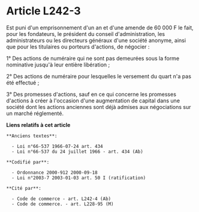 # Article L242-3

Est puni d'un emprisonnement d'un an et d'une amende de 60 000 F le fait, pour les fondateurs, le président du conseil
d'administration, les administrateurs ou les directeurs généraux d'une société anonyme, ainsi que pour les titulaires ou
porteurs d'actions, de négocier :

1° Des actions de numéraire qui ne sont pas demeurées sous la forme nominative jusqu'à leur entière libération ;

2° Des actions de numéraire pour lesquelles le versement du quart n'a pas été effectué ;

3° Des promesses d'actions, sauf en ce qui concerne les promesses d'actions à créer à l'occasion d'une augmentation de
capital dans une société dont les actions anciennes sont déjà admises aux négociations sur un marché réglementé.

**Liens relatifs à cet article**

	**Anciens textes**:

	  - Loi n°66-537 1966-07-24 art. 434
	  - Loi n°66-537 du 24 juillet 1966 - art. 434 (Ab)

	**Codifié par**:

	  - Ordonnance 2000-912 2000-09-18
	  - Loi n°2003-7 2003-01-03 art. 50 I (ratification)

	**Cité par**:

	  - Code de commerce - art. L242-4 (Ab)
	  - Code de commerce. - art. L228-95 (M)
